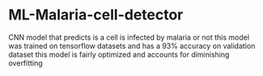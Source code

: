 # ML-Malaria-cell-detector
CNN model that predicts is a cell is infected by malaria or not 
this model was trained on tensorflow datasets and has a 93% accuracy on validation dataset 
this model is fairly optimized and accounts for diminishing overfitting
